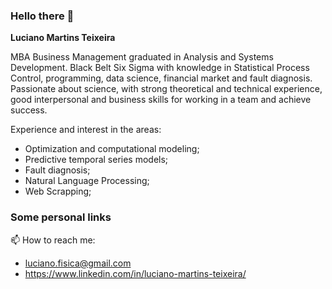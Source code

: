 ### Hello there 👋

**Luciano Martins Teixeira**

MBA Business Management graduated in Analysis and Systems Development. Black Belt Six Sigma with knowledge in Statistical Process Control, programming, data science, financial market and fault diagnosis. Passionate about science, with strong theoretical and technical experience, good interpersonal and business skills for working in a team and achieve success.

Experience and interest in the areas:

- Optimization and computational modeling;
- Predictive temporal series models;
- Fault diagnosis;
- Natural Language Processing;
- Web Scrapping;

### Some personal links

📫 How to reach me:
- luciano.fisica@gmail.com
- https://www.linkedin.com/in/luciano-martins-teixeira/

